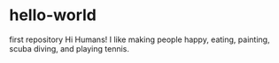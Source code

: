 # hello-world
first repository
Hi Humans!
I like making people happy, eating, painting, scuba diving, and playing tennis.
